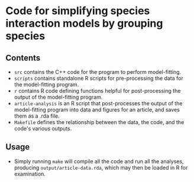 # Code for simplifying species interaction models by grouping species

## Contents
- `src` contains the C++ code for the program to perform model-fitting.
- `scripts` contains standalone R scripts for pre-processing the data for the model-fitting program.
- `r` contains R code defining functions helpful for post-processing the output of the model-fitting program.
- `article-analysis` is an R script that post-processes the output of the model-fitting program into data and figures for an article, and saves them as a .rda file.
- `Makefile` defines the relationship between the data, the code, and the code's various outputs.

## Usage
- Simply running `make` will compile all the code and run all the analyses, producing `output/article-data.rda`, which may then be loaded in R for examination.
